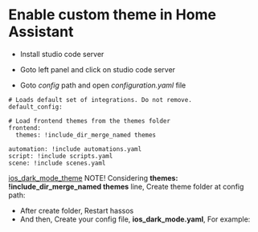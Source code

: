 # Enable custom theme in Home Assistant


- Install studio code server 

- Goto left panel and click on studio code server 

- Goto *config* path and open *configuration.yaml* file

```code
# Loads default set of integrations. Do not remove.
default_config:

# Load frontend themes from the themes folder
frontend:
  themes: !include_dir_merge_named themes

automation: !include automations.yaml
script: !include scripts.yaml
scene: !include scenes.yaml

```

[ios_dark_mode_theme](https://github.com/JuanMTech/ios_dark_mode_theme)
NOTE! Considering __themes: !include_dir_merge_named themes__ line, Create theme folder at config path:
- After create folder, Restart hassos
- And then, Create your config file, **ios_dark_mode.yaml**, For example:

















